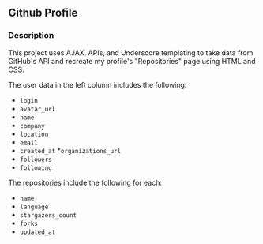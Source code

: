 ## Github Profile

### Description

This project uses AJAX, APIs, and Underscore templating to take data from GitHub's API and recreate my profile's "Repositories" page using HTML and CSS. 


The user data in the left column includes the following:

* `login`
* `avatar_url`
* `name`
* `company`
* `location`
* `email`
* `created_at`
*`organizations_url`
* `followers`
* `following`

The repositories include the following for each:

* `name`
* `language`
* `stargazers_count`
* `forks`
* `updated_at`

